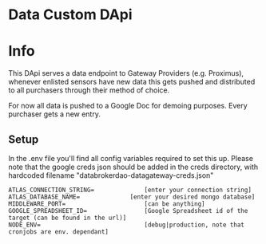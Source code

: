 # Data Custom DApi

# Info
This DApi serves a data endpoint to Gateway Providers (e.g. Proximus), whenever enlisted sensors
have new data this gets pushed and distributed to all purchasers through their method of choice.

For now all data is pushed to a Google Doc for demoing purposes.
Every purchaser gets a new entry.

## Setup
In the .env file you'll find all config variables required to set this up.
Please note that the google creds json should be added in the creds directory, with hardcoded
filename "databrokerdao-datagateway-creds.json"

```
ATLAS_CONNECTION_STRING=              [enter your connection string]
ATLAS_DATABASE_NAME=      	      [enter your desired mongo database]
MIDDLEWARE_PORT=                      [can be anything]
GOOGLE_SPREADSHEET_ID=                [Google Spreadsheet id of the target (can be found in the url)]
NODE_ENV=                             [debug|production, note that cronjobs are env. dependant]
```

